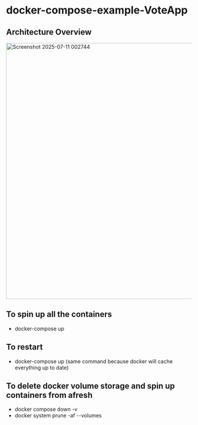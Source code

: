 # docker-compose-example-VoteApp

## Architecture Overview   

<img width="1175" height="696" alt="Screenshot 2025-07-11 002744" src="https://github.com/user-attachments/assets/b6b35bfb-d85d-4d60-82e3-480a475937a1" />

## To spin up all the containers 
  - docker-compose up

## To restart 
  - docker-compose up (same command because docker will cache everything up to date)

## To delete docker volume storage and spin up containers from afresh
  - docker compose down -v
  - docker system prune -af --volumes

